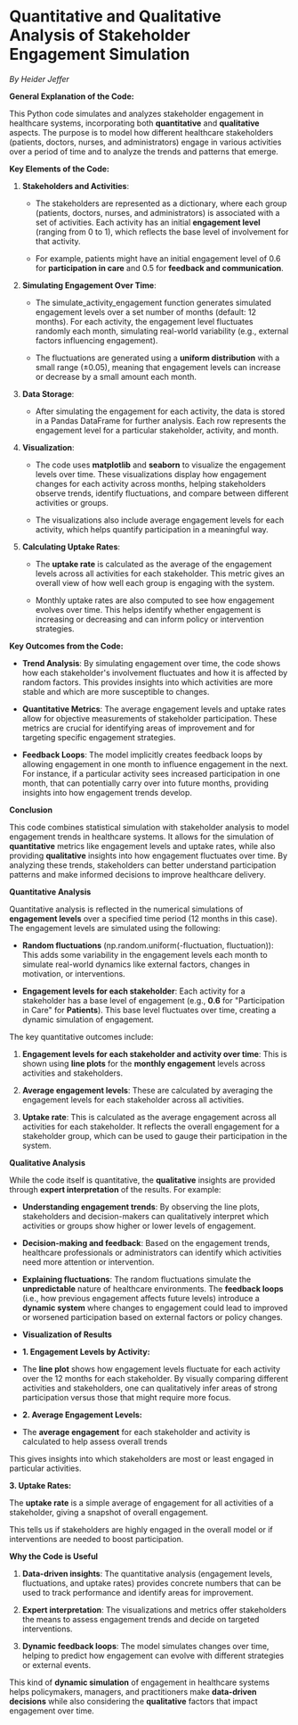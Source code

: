 # Quantitative and Qualitative Analysis of Stakeholder Engagement Simulation
*By Heider Jeffer*

**General Explanation of the Code:**

This Python code simulates and analyzes stakeholder engagement in
healthcare systems, incorporating both **quantitative** and
**qualitative** aspects. The purpose is to model how different
healthcare stakeholders (patients, doctors, nurses, and administrators)
engage in various activities over a period of time and to analyze the
trends and patterns that emerge.

**Key Elements of the Code:**

1.  **Stakeholders and Activities**:

    -   The stakeholders are represented as a dictionary, where each
        group (patients, doctors, nurses, and administrators) is
        associated with a set of activities. Each activity has an
        initial **engagement level** (ranging from 0 to 1), which
        reflects the base level of involvement for that activity.

    -   For example, patients might have an initial engagement level of
        0.6 for **participation in care** and 0.5 for **feedback and
        communication**.

2.  **Simulating Engagement Over Time**:

    -   The simulate_activity_engagement function generates simulated
        engagement levels over a set number of months (default: 12
        months). For each activity, the engagement level fluctuates
        randomly each month, simulating real-world variability (e.g.,
        external factors influencing engagement).

    -   The fluctuations are generated using a **uniform distribution**
        with a small range (±0.05), meaning that engagement levels can
        increase or decrease by a small amount each month.

3.  **Data Storage**:

    -   After simulating the engagement for each activity, the data is
        stored in a Pandas DataFrame for further analysis. Each row
        represents the engagement level for a particular stakeholder,
        activity, and month.

4.  **Visualization**:

    -   The code uses **matplotlib** and **seaborn** to visualize the
        engagement levels over time. These visualizations display how
        engagement changes for each activity across months, helping
        stakeholders observe trends, identify fluctuations, and compare
        between different activities or groups.

    -   The visualizations also include average engagement levels for
        each activity, which helps quantify participation in a
        meaningful way.

5.  **Calculating Uptake Rates**:

    -   The **uptake rate** is calculated as the average of the
        engagement levels across all activities for each stakeholder.
        This metric gives an overall view of how well each group is
        engaging with the system.

    -   Monthly uptake rates are also computed to see how engagement
        evolves over time. This helps identify whether engagement is
        increasing or decreasing and can inform policy or intervention
        strategies.

**Key Outcomes from the Code:**

-   **Trend Analysis**: By simulating engagement over time, the code
    shows how each stakeholder\'s involvement fluctuates and how it is
    affected by random factors. This provides insights into which
    activities are more stable and which are more susceptible to
    changes.

-   **Quantitative Metrics**: The average engagement levels and uptake
    rates allow for objective measurements of stakeholder participation.
    These metrics are crucial for identifying areas of improvement and
    for targeting specific engagement strategies.

-   **Feedback Loops**: The model implicitly creates feedback loops by
    allowing engagement in one month to influence engagement in the
    next. For instance, if a particular activity sees increased
    participation in one month, that can potentially carry over into
    future months, providing insights into how engagement trends
    develop.

**Conclusion**

This code combines statistical simulation with stakeholder analysis to
model engagement trends in healthcare systems. It allows for the
simulation of **quantitative** metrics like engagement levels and uptake
rates, while also providing **qualitative** insights into how engagement
fluctuates over time. By analyzing these trends, stakeholders can better
understand participation patterns and make informed decisions to improve
healthcare delivery.

**Quantitative Analysis**

Quantitative analysis is reflected in the numerical simulations of
**engagement levels** over a specified time period (12 months in this
case). The engagement levels are simulated using the following:

-   **Random fluctuations** (np.random.uniform(-fluctuation,
    fluctuation)): This adds some variability in the engagement levels
    each month to simulate real-world dynamics like external factors,
    changes in motivation, or interventions.

-   **Engagement levels for each stakeholder**: Each activity for a
    stakeholder has a base level of engagement (e.g., **0.6** for
    \"Participation in Care\" for **Patients**). This base level
    fluctuates over time, creating a dynamic simulation of engagement.

The key quantitative outcomes include:

1.  **Engagement levels for each stakeholder and activity over time**:
    This is shown using **line plots** for the **monthly engagement**
    levels across activities and stakeholders.

2.  **Average engagement levels**: These are calculated by averaging the
    engagement levels for each stakeholder across all activities.

3.  **Uptake rate**: This is calculated as the average engagement across
    all activities for each stakeholder. It reflects the overall
    engagement for a stakeholder group, which can be used to gauge their
    participation in the system.

**Qualitative Analysis**

While the code itself is quantitative, the **qualitative** insights are
provided through **expert interpretation** of the results. For example:

-   **Understanding engagement trends**: By observing the line plots,
    stakeholders and decision-makers can qualitatively interpret which
    activities or groups show higher or lower levels of engagement.

-   **Decision-making and feedback**: Based on the engagement trends,
    healthcare professionals or administrators can identify which
    activities need more attention or intervention.

-   **Explaining fluctuations**: The random fluctuations simulate the
    **unpredictable** nature of healthcare environments. The **feedback
    loops** (i.e., how previous engagement affects future levels)
    introduce a **dynamic system** where changes to engagement could
    lead to improved or worsened participation based on external factors
    or policy changes.

-   **Visualization of Results**

-   **1. Engagement Levels by Activity:**

-   The **line plot** shows how engagement levels fluctuate for each
    activity over the 12 months for each stakeholder. By visually
    comparing different activities and stakeholders, one can
    qualitatively infer areas of strong participation versus those that
    might require more focus.

-   **2. Average Engagement Levels:**

-   The **average engagement** for each stakeholder and activity is
    calculated to help assess overall trends

This gives insights into which stakeholders are most or least engaged in
particular activities.

**3. Uptake Rates:**

The **uptake rate** is a simple average of engagement for all activities
of a stakeholder, giving a snapshot of overall engagement.

This tells us if stakeholders are highly engaged in the overall model or
if interventions are needed to boost participation.

**Why the Code is Useful**

1.  **Data-driven insights**: The quantitative analysis (engagement
    levels, fluctuations, and uptake rates) provides concrete numbers
    that can be used to track performance and identify areas for
    improvement.

2.  **Expert interpretation**: The visualizations and metrics offer
    stakeholders the means to assess engagement trends and decide on
    targeted interventions.

3.  **Dynamic feedback loops**: The model simulates changes over time,
    helping to predict how engagement can evolve with different
    strategies or external events.

This kind of **dynamic simulation** of engagement in healthcare systems
helps policymakers, managers, and practitioners make **data-driven
decisions** while also considering the **qualitative** factors that
impact engagement over time.
